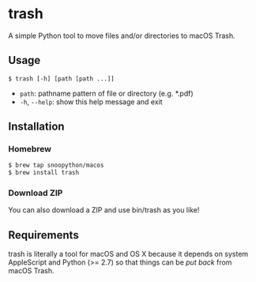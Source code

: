 # trash

A simple Python tool to move files and/or directories to macOS Trash.

## Usage

`$ trash [-h] [path [path ...]]`

+ `path`: pathname pattern of file or directory (e.g. *.pdf)
+ `-h`, `--help`: show this help message and exit

## Installation

### Homebrew

```bash
$ brew tap snoopython/macos
$ brew install trash
```

### Download ZIP

You can also download a ZIP and use bin/trash as you like!

## Requirements

trash is literally a tool for macOS and OS X
because it depends on system AppleScript and Python (>= 2.7)
so that things can be *put back* from macOS Trash.